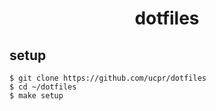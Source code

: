 <div align="center">
  <h1>dotfiles</h1>
</div>

## setup

```
$ git clone https://github.com/ucpr/dotfiles
$ cd ~/dotfiles
$ make setup
```
